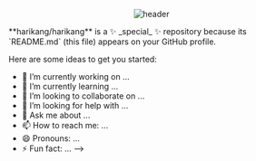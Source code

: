 <div align="center">
  
![header](https://capsule-render.vercel.app/api?type=cylinder&color=FFD6A5&height=150&section=header&text=How%20are%20you?&fontColor=000000&fontSize=70&animation=fadeIn&fontAlignY=55)
</div>
**harikang/harikang** is a ✨ _special_ ✨ repository because its `README.md` (this file) appears on your GitHub profile.

Here are some ideas to get you started:

- 🔭 I’m currently working on ...
- 🌱 I’m currently learning ...
- 👯 I’m looking to collaborate on ...
- 🤔 I’m looking for help with ...
- 💬 Ask me about ...
- 📫 How to reach me: ...
- 😄 Pronouns: ...
- ⚡ Fun fact: ...
-->
